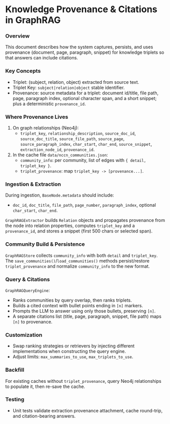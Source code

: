 # Knowledge Provenance & Citations in GraphRAG

### Overview
This document describes how the system captures, persists, and uses provenance (document, page, paragraph, snippet) for knowledge triplets so that answers can include citations.

### Key Concepts
- Triplet: (subject, relation, object) extracted from source text.
- Triplet Key: `subject|relation|object` stable identifier.
- Provenance: source metadata for a triplet: document id/title, file path, page, paragraph index, optional character span, and a short snippet; plus a deterministic `provenance_id`.

### Where Provenance Lives
1) On graph relationships (Neo4j):
   - `triplet_key`, `relationship_description`, `source_doc_id`, `source_doc_title`, `source_file_path`, `source_page`, `source_paragraph_index`, `char_start`, `char_end`, `source_snippet`, `extraction_node_id`, `provenance_id`.
2) In the cache file `data/nccn_communities.json`:
   - `community_info`: per community, list of edges with `{ detail, triplet_key }`.
   - `triplet_provenance`: map `triplet_key -> [provenance...]`.

### Ingestion & Extraction
During ingestion, `BaseNode.metadata` should include:
- `doc_id`, `doc_title`, `file_path`, `page_number`, `paragraph_index`, optional `char_start`, `char_end`.

`GraphRAGExtractor` builds `Relation` objects and propagates provenance from the node into relation properties, computes `triplet_key` and a `provenance_id`, and stores a snippet (first 500 chars or selected span).

### Community Build & Persistence
`GraphRAGStore` collects `community_info` with both `detail` and `triplet_key`. The `save_communities()`/`load_communities()` methods persist/restore `triplet_provenance` and normalize `community_info` to the new format.

### Query & Citations
`GraphRAGQueryEngine`:
- Ranks communities by query overlap, then ranks triplets.
- Builds a cited context with bullet points ending in `[n]` markers.
- Prompts the LLM to answer using only those bullets, preserving `[n]`.
- A separate citations list (title, page, paragraph, snippet, file path) maps `[n]` to provenance.

### Customization
- Swap ranking strategies or retrievers by injecting different implementations when constructing the query engine.
- Adjust limits: `max_summaries_to_use`, `max_triplets_to_use`.

### Backfill
For existing caches without `triplet_provenance`, query Neo4j relationships to populate it, then re-save the cache.

### Testing
- Unit tests validate extraction provenance attachment, cache round-trip, and citation-bearing answers.


